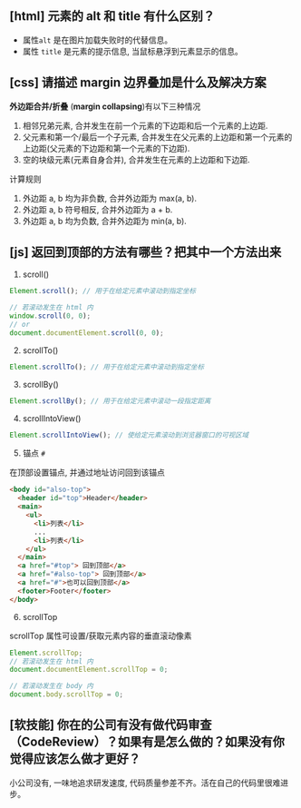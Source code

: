## [html] 元素的 alt 和 title 有什么区别？

- 属性`alt` 是在图片加载失败时的代替信息。
- 属性 `title` 是元素的提示信息, 当鼠标悬浮到元素显示的信息。

## [css] 请描述 margin 边界叠加是什么及解决方案

**外边距合并/折叠** (**margin collapsing**)有以下三种情况

1. 相邻兄弟元素, 合并发生在前一个元素的下边距和后一个元素的上边距.
2. 父元素和第一个/最后一个子元素, 合并发生在父元素的上边距和第一个元素的上边距(父元素的下边距和第一个元素的下边距).
3. 空的块级元素(元素自身合并), 合并发生在元素的上边距和下边距.

计算规则

1. 外边距 a, b 均为非负数, 合并外边距为 max(a, b).
2. 外边距 a, b 符号相反, 合并外边距为 a + b.
3. 外边距 a, b 均为负数, 合并外边距为 min(a, b).

## [js] 返回到顶部的方法有哪些？把其中一个方法出来

1. scroll()

```javascript
Element.scroll(); // 用于在给定元素中滚动到指定坐标

// 若滚动发生在 html 内
window.scroll(0, 0);
// or
document.documentElement.scroll(0, 0);
```

2. scrollTo()

```javascript
Element.scrollTo(); // 用于在给定元素中滚动到指定坐标
```

3. scrollBy()

```javascript
Element.scrollBy(); // 用于在给定元素中滚动一段指定距离
```

4. scrollIntoView()

```javascript
Element.scrollIntoView(); // 使给定元素滚动到浏览器窗口的可视区域
```

5. 锚点 `#`

在顶部设置锚点, 并通过地址访问回到该锚点

```html
<body id="also-top">
  <header id="top">Header</header>
  <main>
    <ul>
      <li>列表</li>
      ...
      <li>列表</li>
    </ul>
  </main>
  <a href="#top"> 回到顶部</a>
  <a href="#also-top"> 回到顶部</a>
  <a href="#">也可以回到顶部</a>
  <footer>Footer</footer>
</body>
```

6. scrollTop

scrollTop 属性可设置/获取元素内容的垂直滚动像素

```javascript
Element.scrollTop;
// 若滚动发生在 html 内
document.documentElement.scrollTop = 0;

// 若滚动发生在 body 内
document.body.scrollTop = 0;
```

## [软技能] 你在的公司有没有做代码审查（CodeReview）？如果有是怎么做的？如果没有你觉得应该怎么做才更好？

小公司没有, 一味地追求研发速度, 代码质量参差不齐。活在自己的代码里很难进步。
